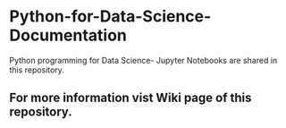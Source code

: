 # Python-for-Data-Science-Documentation
Python programming for Data Science- Jupyter Notebooks are shared in this repository.
## For more information vist Wiki page of this repository.
